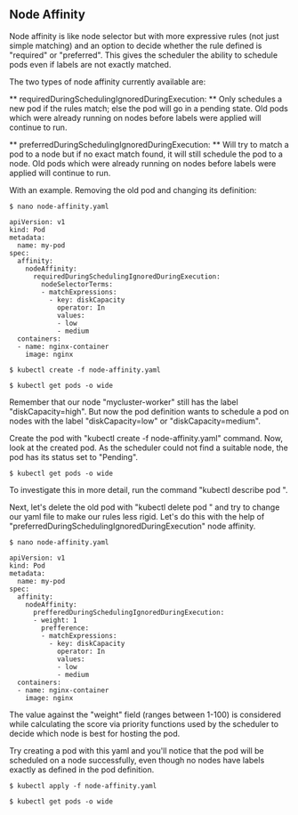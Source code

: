 ## Node Affinity
Node affinity is like node selector but with more expressive rules (not just simple matching) and 
an option to decide whether the rule defined is "required" or "preferred". 
This gives the scheduler the ability to schedule pods even if labels are not exactly matched.

The two types of node affinity currently available are:

** requiredDuringSchedulingIgnoredDuringExecution: **
Only schedules a new pod if the rules match; else the pod will go in a pending state. 
Old pods which were already running on nodes before labels were applied will continue to run.

** preferredDuringSchedulingIgnoredDuringExecution: **
Will try to match a pod to a node but if no exact match found, it will still schedule the pod to a node. 
Old pods which were already running on nodes before labels were applied will continue to run.

With an example. Removing the old pod and changing its definition:

``` shell
$ nano node-affinity.yaml

apiVersion: v1
kind: Pod
metadata:
  name: my-pod
spec:
  affinity:
    nodeAffinity:
      requiredDuringSchedulingIgnoredDuringExecution:
        nodeSelectorTerms:
        - matchExpressions:
          - key: diskCapacity
            operator: In
            values:
            - low
            - medium
  containers:
  - name: nginx-container
    image: nginx

$ kubectl create -f node-affinity.yaml

$ kubectl get pods -o wide
```

Remember that our node "mycluster-worker" still has the label "diskCapacity=high". 
But now the pod definition wants to schedule a pod on nodes with the label "diskCapacity=low" or "diskCapacity=medium".

Create the pod with "kubectl create -f node-affinity.yaml" command. 
Now, look at the created pod. As the scheduler could not find a suitable node, the pod has its status set to "Pending".

``` shell
$ kubectl get pods -o wide
```

To investigate this in more detail, run the command "kubectl describe pod <yourPodName>".

Next, let's delete the old pod with "kubectl delete pod <yourPodName>" and try to change our yaml file to make our rules less rigid. 
Let's do this with the help of "preferredDuringSchedulingIgnoredDuringExecution" node affinity.

``` shell
$ nano node-affinity.yaml

apiVersion: v1
kind: Pod
metadata:
  name: my-pod
spec:
  affinity:
    nodeAffinity:
      prefferedDuringSchedulingIgnoredDuringExecution:
      - weight: 1
        prefference:
        - matchExpressions:
          - key: diskCapacity
            operator: In
            values:
            - low
            - medium
  containers:
  - name: nginx-container
    image: nginx
```

The value against the "weight" field (ranges between 1-100) is considered while calculating the score 
via priority functions used by the scheduler to decide which node is best for hosting the pod.

Try creating a pod with this yaml and you'll notice that the pod will be scheduled on a node successfully, 
even though no nodes have labels exactly as defined in the pod definition.

``` shell
$ kubectl apply -f node-affinity.yaml

$ kubectl get pods -o wide
```
